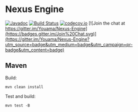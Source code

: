 # Nexus Engine

[![Javadoc](https://img.shields.io/badge/docs-Javadoc-ff69b4.svg)](http://youama.github.io/nexus-engine-javadoc/overview-summary.html) 
[![Build Status](https://travis-ci.org/Youama/Nexus-Engine.svg?branch=master)](https://travis-ci.org/Youama/Nexus-Engine) [![codecov.io](http://codecov.io/github/Youama/Nexus-Engine/coverage.svg?branch=master)](http://codecov.io/github/Youama/Nexus-Engine?branch=master)
[![Join the chat at https://gitter.im/Youama/Nexus-Engine](https://badges.gitter.im/Join%20Chat.svg)](https://gitter.im/Youama/Nexus-Engine?utm_source=badge&utm_medium=badge&utm_campaign=pr-badge&utm_content=badge)


## Maven
Build: 

`mvn clean install`

Test and build:

`mvn test -B`
